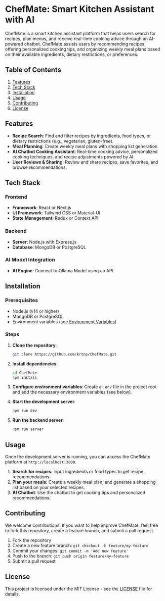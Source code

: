 # ChefMate: Smart Kitchen Assistant with AI

ChefMate is a smart kitchen assistant platform that helps users search for recipes, plan menus, and receive real-time cooking advice through an AI-powered chatbot. ChefMate assists users by recommending recipes, offering personalized cooking tips, and organizing weekly meal plans based on their available ingredients, dietary restrictions, or preferences.

## Table of Contents

1. [Features](#features)
2. [Tech Stack](#tech-stack)
3. [Installation](#installation)
4. [Usage](#usage)
5. [Contributing](#contributing)
6. [License](#license)

## Features

- **Recipe Search**: Find and filter recipes by ingredients, food types, or dietary restrictions (e.g., vegetarian, gluten-free).
- **Meal Planning**: Create weekly meal plans with shopping list generation.
- **AI Chatbot Cooking Assistant**: Real-time cooking advice, personalized cooking techniques, and recipe adjustments powered by AI.
- **User Reviews & Sharing**: Review and share recipes, save favorites, and browse recommendations.

## Tech Stack

### Frontend
- **Framework**: React or Next.js
- **UI Framework**: Tailwind CSS or Material-UI
- **State Management**: Redux or Context API

### Backend
- **Server**: Node.js with Express.js
- **Database**: MongoDB or PostgreSQL

### AI Model Integration
- **AI Engine**: Connect to Ollama Model using an API

## Installation

### Prerequisites

- Node.js (v14 or higher)
- MongoDB or PostgreSQL
- Environment variables (see [Environment Variables](#environment-variables))

### Steps

1. **Clone the repository**:
   ```bash
   git clone https://github.com/krtnp/ChefMate.git
   ```

2. **Install dependencies**:
   ```bash
   cd ChefMate
   npm install
   ```

3. **Configure environment variables**: Create a `.env` file in the project root and add the necessary environment variables (see below).

4. **Start the development server**:
   ```bash
   npm run dev
   ```

5. **Run the backend server**:
   ```bash
   npm run server
   ```

## Usage

Once the development server is running, you can access the ChefMate platform at `http://localhost:3000`.

1. **Search for recipes**: Input ingredients or food types to get recipe recommendations.
2. **Plan your meals**: Create a weekly meal plan, and generate a shopping list based on your selected recipes.
3. **AI Chatbot**: Use the chatbot to get cooking tips and personalized recommendations.

## Contributing

We welcome contributions! If you want to help improve ChefMate, feel free to fork this repository, create a feature branch, and submit a pull request. 

1. Fork the repository
2. Create a new feature branch: `git checkout -b feature/my-feature`
3. Commit your changes: `git commit -m 'Add new feature'`
4. Push to the branch: `git push origin feature/my-feature`
5. Submit a pull request

## License

This project is licensed under the MIT License - see the [LICENSE](LICENSE) file for details.
